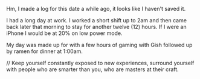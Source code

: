Hm, I made a log for this date a while ago, it looks like I haven't saved it.

I had a long day at work.
I worked a short shift up to 2am and then came back later that morning to stay for another twelve (12) hours. 
If I were an iPhone I would be at 20% on low power mode. 

My day was made up for with a few hours of gaming with Gish followed up by ramen for dinner at 1:00am. 

//
Keep yourself constantly exposed to new experiences, surround yourself with people who are smarter than you, who are masters at their craft. 
